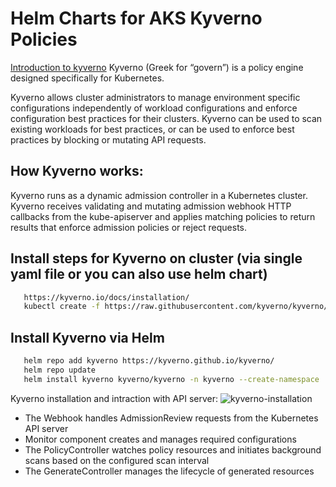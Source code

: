 # Helm Charts for AKS Kyverno Policies

[Introduction to kyverno](https://kyverno.io/docs/introduction/)
Kyverno (Greek for “govern”) is a policy engine designed specifically for Kubernetes.

Kyverno allows cluster administrators to manage environment specific configurations independently of workload configurations and enforce configuration best practices for their clusters. Kyverno can be used to scan existing workloads for best practices, or can be used to enforce best practices by blocking or mutating API requests.


## How Kyverno works:
Kyverno runs as a dynamic admission controller in a Kubernetes cluster. Kyverno receives validating and mutating admission webhook HTTP callbacks from the kube-apiserver and applies matching policies to return results that enforce admission policies or reject requests.

## Install steps for Kyverno on cluster (via single yaml file or you can also use helm chart)
```sh
   https://kyverno.io/docs/installation/ 
   kubectl create -f https://raw.githubusercontent.com/kyverno/kyverno/main/config/install.yaml 
```

## Install Kyverno via Helm
```sh
   helm repo add kyverno https://kyverno.github.io/kyverno/
   helm repo update
   helm install kyverno kyverno/kyverno -n kyverno --create-namespace
```

Kyverno installation and intraction with API server:
![kyverno-installation](https://user-images.githubusercontent.com/47947075/186667375-646a2697-6da8-4bd0-b754-9cd9f1bbab6c.png)

- The Webhook handles AdmissionReview requests from the Kubernetes API server
- Monitor component creates and manages required configurations
- The PolicyController watches policy resources and initiates background scans based on the configured scan interval
- The GenerateController manages the lifecycle of generated resources
